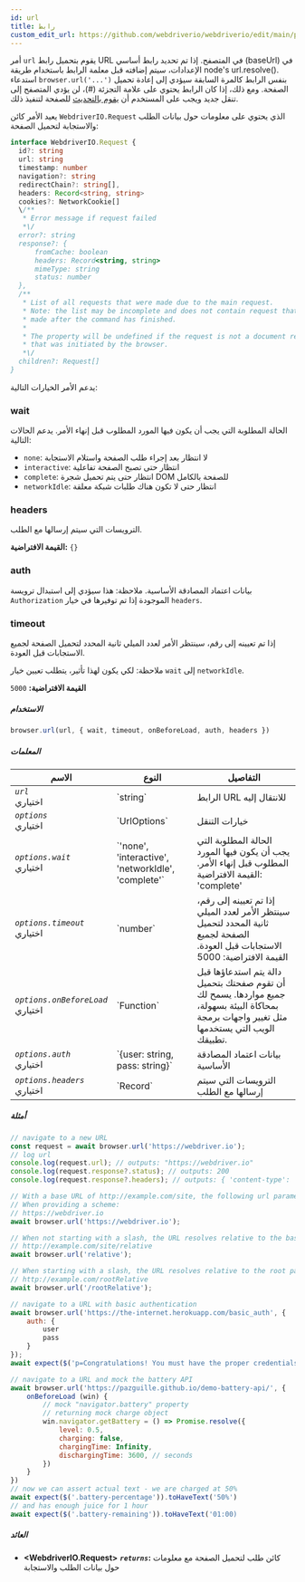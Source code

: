 ```yaml
---
id: url
title: رابط
custom_edit_url: https://github.com/webdriverio/webdriverio/edit/main/packages/webdriverio/src/commands/browser/url.ts
---
```


أمر `url` يقوم بتحميل رابط URL في المتصفح. إذا تم تحديد رابط أساسي (baseUrl) في الإعدادات،
سيتم إضافته قبل معلمة الرابط باستخدام طريقة node's url.resolve(). استدعاء
`browser.url('...')` بنفس الرابط كالمرة السابقة سيؤدي إلى إعادة تحميل الصفحة. ومع ذلك،
إذا كان الرابط يحتوي على علامة التجزئة (#)، لن يؤدي المتصفح إلى تنقل جديد ويجب على المستخدم
أن [يقوم بالتحديث](/docs/api/webdriver#refresh) للصفحة لتنفيذ ذلك.

يعيد الأمر كائن `WebdriverIO.Request` الذي يحتوي على معلومات حول
بيانات الطلب والاستجابة لتحميل الصفحة:

```ts
interface WebdriverIO.Request {
  id?: string
  url: string
  timestamp: number
  navigation?: string
  redirectChain?: string[],
  headers: Record<string, string>
  cookies?: NetworkCookie[]
  \/**
   * Error message if request failed
   *\/
  error?: string
  response?: {
      fromCache: boolean
      headers: Record<string, string>
      mimeType: string
      status: number
  },
  /**
   * List of all requests that were made due to the main request.
   * Note: the list may be incomplete and does not contain request that were
   * made after the command has finished.
   *
   * The property will be undefined if the request is not a document request
   * that was initiated by the browser.
   *\/
  children?: Request[]
}
```

يدعم الأمر الخيارات التالية:

### wait
الحالة المطلوبة التي يجب أن يكون فيها المورد المطلوب قبل إنهاء الأمر.
يدعم الحالات التالية:

 - `none`: لا انتظار بعد إجراء طلب الصفحة واستلام الاستجابة
 - `interactive`: انتظار حتى تصبح الصفحة تفاعلية
 - `complete`: انتظار حتى يتم تحميل شجرة DOM للصفحة بالكامل
 - `networkIdle`: انتظار حتى لا تكون هناك طلبات شبكة معلقة

### headers

الترويسات التي سيتم إرسالها مع الطلب.

__القيمة الافتراضية:__ `{}`

### auth

بيانات اعتماد المصادقة الأساسية.
ملاحظة: هذا سيؤدي إلى استبدال ترويسة `Authorization` الموجودة إذا تم توفيرها في خيار `headers`.

### timeout

إذا تم تعيينه إلى رقم، سينتظر الأمر لعدد الميلي ثانية المحدد لتحميل الصفحة
لجميع الاستجابات قبل العودة.

ملاحظة: لكي يكون لهذا تأثير، يتطلب تعيين خيار `wait` إلى `networkIdle`.

__القيمة الافتراضية:__ `5000`

##### الاستخدام

```js
browser.url(url, { wait, timeout, onBeforeLoad, auth, headers })
```

##### المعلمات

<table>
  <thead>
    <tr>
      <th>الاسم</th><th>النوع</th><th>التفاصيل</th>
    </tr>
  </thead>
  <tbody>
    <tr>
      <td><code><var>url</var></code><br /><span className="label labelWarning">اختياري</span></td>
      <td>`string`</td>
      <td>الرابط URL للانتقال إليه</td>
    </tr>
    <tr>
      <td><code><var>options</var></code><br /><span className="label labelWarning">اختياري</span></td>
      <td>`UrlOptions`</td>
      <td>خيارات التنقل</td>
    </tr>
    <tr>
      <td><code><var>options.wait</var></code><br /><span className="label labelWarning">اختياري</span></td>
      <td>`'none', 'interactive', 'networkIdle', 'complete'`</td>
      <td>الحالة المطلوبة التي يجب أن يكون فيها المورد المطلوب قبل إنهاء الأمر. القيمة الافتراضية: 'complete'</td>
    </tr>
    <tr>
      <td><code><var>options.timeout</var></code><br /><span className="label labelWarning">اختياري</span></td>
      <td>`number`</td>
      <td>إذا تم تعيينه إلى رقم، سينتظر الأمر لعدد الميلي ثانية المحدد لتحميل الصفحة لجميع الاستجابات قبل العودة. القيمة الافتراضية: 5000</td>
    </tr>
    <tr>
      <td><code><var>options.onBeforeLoad</var></code><br /><span className="label labelWarning">اختياري</span></td>
      <td>`Function`</td>
      <td>دالة يتم استدعاؤها قبل أن تقوم صفحتك بتحميل جميع مواردها. يسمح لك بمحاكاة البيئة بسهولة، مثل تغيير واجهات برمجة الويب التي يستخدمها تطبيقك.</td>
    </tr>
    <tr>
      <td><code><var>options.auth</var></code><br /><span className="label labelWarning">اختياري</span></td>
      <td>`{user: string, pass: string}`</td>
      <td>بيانات اعتماد المصادقة الأساسية</td>
    </tr>
    <tr>
      <td><code><var>options.headers</var></code><br /><span className="label labelWarning">اختياري</span></td>
      <td>`Record<string, string>`</td>
      <td>الترويسات التي سيتم إرسالها مع الطلب</td>
    </tr>
  </tbody>
</table>

##### أمثلة

```js title="url.js"
// navigate to a new URL
const request = await browser.url('https://webdriver.io');
// log url
console.log(request.url); // outputs: "https://webdriver.io"
console.log(request.response?.status); // outputs: 200
console.log(request.response?.headers); // outputs: { 'content-type': 'text/html; charset=UTF-8' }

```

```js title="baseUrlResolutions.js"
// With a base URL of http://example.com/site, the following url parameters resolve as such:
// When providing a scheme:
// https://webdriver.io
await browser.url('https://webdriver.io');

// When not starting with a slash, the URL resolves relative to the baseUrl
// http://example.com/site/relative
await browser.url('relative');

// When starting with a slash, the URL resolves relative to the root path of the baseUrl
// http://example.com/rootRelative
await browser.url('/rootRelative');

```

```js title="basicAuth.js"
// navigate to a URL with basic authentication
await browser.url('https://the-internet.herokuapp.com/basic_auth', {
    auth: {
        user
        pass
    }
});
await expect($('p=Congratulations! You must have the proper credentials.').toBeDisplayed();

```

```js title="onBeforeLoad.js"
// navigate to a URL and mock the battery API
await browser.url('https://pazguille.github.io/demo-battery-api/', {
    onBeforeLoad (win) {
        // mock "navigator.battery" property
        // returning mock charge object
        win.navigator.getBattery = () => Promise.resolve({
            level: 0.5,
            charging: false,
            chargingTime: Infinity,
            dischargingTime: 3600, // seconds
        })
    }
})
// now we can assert actual text - we are charged at 50%
await expect($('.battery-percentage')).toHaveText('50%')
// and has enough juice for 1 hour
await expect($('.battery-remaining')).toHaveText('01:00)
```

##### العائد

- **&lt;WebdriverIO.Request&gt;**
            **<code><var>returns</var></code>:**  كائن طلب لتحميل الصفحة مع معلومات حول بيانات الطلب والاستجابة